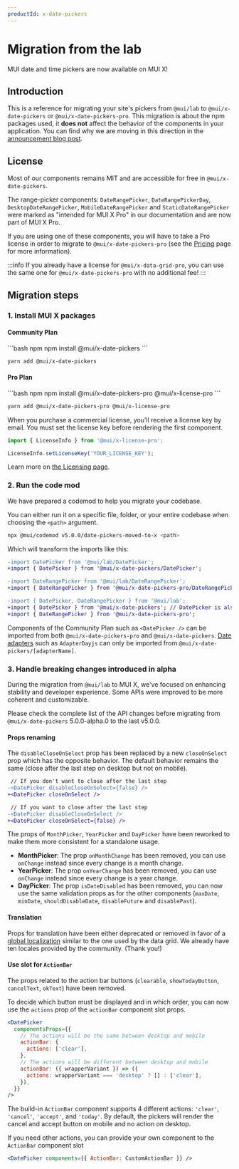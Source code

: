 ```yaml
---
productId: x-date-pickers
---
```


# Migration from the lab

<p class="description">MUI date and time pickers are now available on MUI X!</p>

## Introduction

This is a reference for migrating your site's pickers from `@mui/lab` to `@mui/x-date-pickers` or `@mui/x-date-pickers-pro`.
This migration is about the npm packages used, it **does not** affect the behavior of the components in your application.
You can find why we are moving in this direction in the [announcement blog post](/blog/lab-date-pickers-to-mui-x/).

## License

Most of our components remains MIT and are accessible for free in `@mui/x-date-pickers`.

The range-picker components: `DateRangePicker`, `DateRangePickerDay`, `DesktopDateRangePicker`, `MobileDateRangePicker` and `StaticDateRangePicker`
were marked as "intended for MUI X Pro" in our documentation and are now part of MUI X Pro.

If you are using one of these components, you will have to take a Pro license in order to migrate to `@mui/x-date-pickers-pro` (see the [Pricing](https://mui.com/pricing/) page for more information).

:::info
If you already have a license for `@mui/x-data-grid-pro`, you can use the same one for `@mui/x-date-pickers-pro` with no additional fee!
:::

## Migration steps

### 1. Install MUI X packages

#### Community Plan

<codeblock storageKey="package-manager">
```bash npm
npm install @mui/x-date-pickers
```

```bash yarn
yarn add @mui/x-date-pickers
```
</codeblock>

#### Pro Plan

<codeblock storageKey="package-manager">
```bash npm
npm install @mui/x-date-pickers-pro @mui/x-license-pro
```

```bash yarn
yarn add @mui/x-date-pickers-pro @mui/x-license-pro
```
</codeblock>

When you purchase a commercial license, you'll receive a license key by email.
You must set the license key before rendering the first component.

```jsx
import { LicenseInfo } from '@mui/x-license-pro';

LicenseInfo.setLicenseKey('YOUR_LICENSE_KEY');
```

Learn more on [the Licensing page](/x/introduction/licensing/#license-key-installation).

### 2. Run the code mod

We have prepared a codemod to help you migrate your codebase.

You can either run it on a specific file, folder, or your entire codebase when choosing the `<path>` argument.

```bash
npx @mui/codemod v5.0.0/date-pickers-moved-to-x <path>
```

Which will transform the imports like this:

```diff
-import DatePicker from '@mui/lab/DatePicker';
+import { DatePicker } from '@mui/x-date-pickers/DatePicker';

-import DateRangePicker from '@mui/lab/DateRangePicker';
+import { DateRangePicker } from '@mui/x-date-pickers-pro/DateRangePicker';

-import { DatePicker, DateRangePicker } from '@mui/lab';
+import { DatePicker } from '@mui/x-date-pickers'; // DatePicker is also available in `@mui/x-date-pickers-pro`
+import { DateRangePicker } from '@mui/x-date-pickers-pro';
```

Components of the Community Plan such as `<DatePicker />` can be imported from both `@mui/x-date-pickers-pro` and `@mui/x-date-pickers`.
[Date adapters](/x/react-date-pickers/getting-started/#installation) such as `AdapterDayjs` can only be imported from `@mui/x-date-pickers/[adapterName]`.

### 3. Handle breaking changes introduced in alpha

During the migration from `@mui/lab` to MUI X, we've focused on enhancing stability and developer experience.
Some APIs were improved to be more coherent and customizable.

Please check the complete list of the API changes before migrating from `@mui/x-date-pickers` 5.0.0-alpha.0 to the last v5.0.0.

#### Props renaming

The `disableCloseOnSelect` prop has been replaced by a new `closeOnSelect` prop which has the opposite behavior.
The default behavior remains the same (close after the last step on desktop but not on mobile).

```diff
 // If you don't want to close after the last step
-<DatePicker disableCloseOnSelect={false} />
+<DatePicker closeOnSelect />

 // If you want to close after the last step
-<DatePicker disableCloseOnSelect />
+<DatePicker closeOnSelect={false} />
```

The props of `MonthPicker`, `YearPicker` and `DayPicker` have been reworked to make them more consistent for a standalone usage.

- **MonthPicker**: The prop `onMonthChange` has been removed, you can use `onChange` instead since every change is a month change.
- **YearPicker**: The prop `onYearChange` has been removed, you can use `onChange` instead since every change is a year change.
- **DayPicker**: The prop `isDateDisabled` has been removed, you can now use the same validation props as for the other components (`maxDate`, `minDate`, `shouldDisableDate`, `disableFuture` and `disablePast`).

#### Translation

Props for translation have been either deprecated or removed in favor of a [global localization](/x/react-date-pickers/localization/) similar to the one used by the data grid.
We already have ten locales provided by the community. (Thank you!)

#### Use slot for `ActionBar`

The props related to the action bar buttons (`clearable`, `showTodayButton`, `cancelText`, `okText`) have been removed.

To decide which button must be displayed and in which order, you can now use the `actions` prop of the `actionBar` component slot props.

```jsx
<DatePicker
  componentsProps={{
    // The actions will be the same between desktop and mobile
    actionBar: {
      actions: ['clear'],
    },
    // The actions will be different between desktop and mobile
    actionBar: ({ wrapperVariant }) => ({
      actions: wrapperVariant === 'desktop' ? [] : ['clear'],
    }),
  }}
/>
```

The build-in `ActionBar` component supports 4 different actions: `'clear'`, `'cancel'`, `'accept'`, and `'today'`.
By default, the pickers will render the cancel and accept button on mobile and no action on desktop.

If you need other actions, you can provide your own component to the `ActionBar` component slot

```jsx
<DatePicker components={{ ActionBar: CustomActionBar }} />
```
